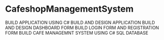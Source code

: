 # CafeshopManagementSystem
BUILD APPLICATION USING C#
BUILD AND DESIGN APPLICATION
BUILD AND DESIGN DASHBOARD FORM
BUILD LOGIN FORM AND REGISTRATION FORM
BUILD CAFE MANAGEMNT SYSTEM USING C#
SQL DATABASE
